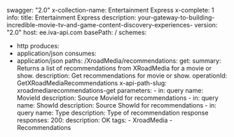 swagger: "2.0"
x-collection-name: Entertainment Express
x-complete: 1
info:
  title: Entertainment Express
  description: your-gateway-to-building-incredible-movie-tv-and-game-content-discovery-experiences-
  version: "2.0"
host: ee.iva-api.com
basePath: /
schemes:
- http
produces:
- application/json
consumes:
- application/json
paths:
  /XroadMedia/recommendations:
    get:
      summary: Returns a list of recommendations from XRoadMedia for a movie or show.
      description: Get recommendations for movie or show.
      operationId: GetXRoadMediaRecommendations
      x-api-path-slug: xroadmediarecommendations-get
      parameters:
      - in: query
        name: MovieId
        description: Source MovieId for recommendations
      - in: query
        name: ShowId
        description: Source ShowId for recommendations
      - in: query
        name: Type
        description: Type of recommendation response
      responses:
        200:
          description: OK
      tags:
      - XroadMedia
      - Recommendations